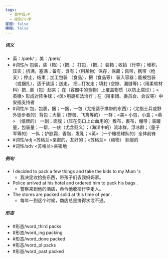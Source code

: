 ```yaml
---
tags:
  - 首字母/P
  - 级别/小学
掌握: false
模糊: false
---
```

##### 词义
- 英：/pæk/； 美：/pæk/
- #词性/v  包装，装（箱）；（把…）打包，（把…）装箱；收拾（行李）；堆积，压实；挤满，塞满；备有，含有；（用某物）保存，保藏；佩带，携带（枪支）；停止，结束；加工包装 （食品），把（食品等） 装入容器；能被包装 （或捆扎），适于装运；送走， 把…打发走；填封 (空隙、漏缝等)；（用柔软材料）把…裹（包）起来； 在（容器中的食物）上覆盖物质（以防止腐烂）；<英橄> 形成对阵争球；<医>用裹布法治疗；在（陪审团、委员会、会议等）中安插支持者
- #词性/n  包，包裹，捆；一捆，一包（尤指适于携带的东西）；（尤指士兵或野外徒步者的）背包；大量；（野兽、飞禽等的） 一群；<美> 小包，小盒；<英> （纸牌的） 一副；面膜；（压在伤口上止血用的）敷布，裹布，绷带；装罐量，包装量；一帮，一伙（尤含贬义）；（海洋中的）流冰群，浮冰群；（童子军等的） 一队；护肤霜，香脂，发乳；<英>（一个橄榄球队的）全体前锋
- #词性/adj  <苏格兰>亲密的，友好的；<苏格兰>（动物） 驯服的
- #词性/adv  <苏格兰>亲密地
##### 例句
- I decided to pack a few things and take the kids to my Mum 's
	- 我决定收拾些东西，带孩子们去我妈妈家。
- Police arrived at his hotel and ordered him to pack his bags .
	- 警察来到他的酒店，命令他收拾行李走人。
- The stores are packed solid at this time of year .
	- 每年一到这个时候，商店总是挤得水泄不通。
##### 形态
- #形态/word_third packs
- #形态/word_ing packing
- #形态/word_done packed
- #形态/word_pl packs
- #形态/word_past packed
